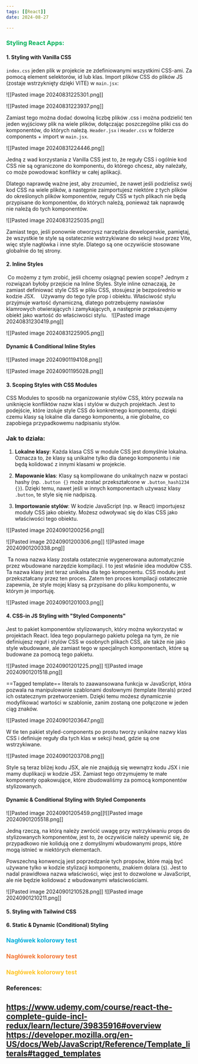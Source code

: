 ```yaml
--- 
tags: [[React]]
date: 2024-08-27

---
```

### <span style="color: #00b159;">Styling React Apps:</span>

#### **1. Styling with Vanilla CSS**

`index.css` jeden plik w projekcie ze zdefiniowanymi wszystkimi CSS-ami. Za pomocą element selektorów, id lub klas. Import plików CSS do plików JS (zostaje wstrzyknięty dzięki VITE) w `main.jsx`: 

![[Pasted image 20240831225301.png]]

![[Pasted image 20240831223937.png]]

Zamiast tego można dodać dowolną liczbę plików .css i można podzielić ten jeden wyjściowy plik na wiele plików, dołączając poszczególne pliki css do komponentów, do których należą.
`Header.jsx` i `Header.css` w folderze components + import w `main.jsx`.

![[Pasted image 20240831224446.png]]

Jedną z wad korzystania z Vanilla CSS jest to, że reguły CSS i ogólnie kod CSS nie są ograniczone 
do komponentu, do którego chcesz, aby należały, co może powodować konflikty w całej aplikacji.

Dlatego naprawdę ważne jest, aby zrozumieć, że nawet jeśli podzielisz swój kod CSS na wiele plików, a następnie zaimportujesz niektóre z tych plików do określonych plików komponentów, 
reguły CSS w tych plikach nie będą przypisane do komponentów, do których należą, ponieważ tak naprawdę nie należą do tych komponentów.

![[Pasted image 20240831225035.png]]

Zamiast tego, jeśli ponownie otworzysz narzędzia deweloperskie, pamiętaj, że wszystkie te style są ostatecznie wstrzykiwane do sekcji `head` przez Vite, więc style nagłówka i inne style. Dlatego są one oczywiście stosowane globalnie do tej strony.



#### **2. Inline Styles**

 Co możemy z tym zrobić, jeśli chcemy osiągnąć pewien scope? Jednym z rozwiązań byłoby przejście na  Inline Styles. Style inline oznaczają, że zamiast definiować style CSS w pliku CSS, stosujesz je bezpośrednio w kodzie JSX.
 
 Używamy do tego tyle prop i obiektu. Właściwość stylu przyjmuje wartość dynamiczną, dlatego potrzebujemy nawiasów klamrowych otwierających i zamykających, a następnie przekazujemy obiekt jako wartość do właściwości stylu.
 
![[Pasted image 20240831230419.png]]

![[Pasted image 20240831225905.png]]

#### Dynamic & Conditional Inline Styles

![[Pasted image 20240901194108.png]]

![[Pasted image 20240901195028.png]]

#### **3. Scoping Styles with CSS Modules**

CSS Modules to sposób na organizowanie stylów CSS, który pozwala na uniknięcie konfliktów nazw klas i stylów w dużych projektach. Jest to podejście, które izoluje style CSS do konkretnego komponentu, dzięki czemu klasy są lokalne dla danego komponentu, a nie globalne, co zapobiega przypadkowemu nadpisaniu stylów.

### Jak to działa:
1. **Lokalne klasy**: Każda klasa CSS w module CSS jest domyślnie lokalna. Oznacza to, że klasy są unikalne tylko dla danego komponentu i nie będą kolidować z innymi klasami w projekcie.
   
2. **Mapowanie klas**: Klasy są kompilowane do unikalnych nazw w postaci hashy (np. `.button {}` może zostać przekształcone w `.button_hash1234 {}`). Dzięki temu, nawet jeśli w innych komponentach używasz klasy `.button`, te style się nie nadpiszą.
   
3. **Importowanie stylów**: W kodzie JavaScript (np. w React) importujesz moduły CSS jako obiekty. Możesz odwoływać się do klas CSS jako właściwości tego obiektu.

![[Pasted image 20240901200256.png]]

![[Pasted image 20240901200306.png]]
![[Pasted image 20240901200338.png]]

 Ta nowa nazwa klasy została ostatecznie wygenerowana automatycznie przez wbudowane narzędzie kompilacji. I to jest właśnie idea modułów CSS. Ta nazwa klasy jest teraz unikalna dla tego komponentu. CSS modułu jest przekształcany przez ten proces. Zatem ten proces kompilacji ostatecznie zapewnia, że style mojej klasy są przypisane do pliku komponentu, w którym je importuję.

![[Pasted image 20240901201003.png]]


#### **4. CSS-in JS Styling with "Styled Components"**

Jest to pakiet komponentów stylizowanych, który można wykorzystać w projektach React.
Idea tego popularnego pakietu polega na tym, że nie definiujesz reguł i stylów CSS w osobnych plikach CSS, ale także nie jako style wbudowane, ale zamiast tego w specjalnych komponentach, które są budowane za pomocą tego pakietu.

![[Pasted image 20240901201225.png]]
![[Pasted image 20240901201518.png]]

==Tagged template== literals to zaawansowana funkcja w JavaScript, która pozwala na manipulowanie szablonami dosłownymi (template literals) przed ich ostatecznym przetworzeniem. Dzięki temu możesz dynamicznie modyfikować wartości w szablonie, zanim zostaną one połączone w jeden ciąg znaków.

![[Pasted image 20240901203647.png]]


W tle ten pakiet styled-components po prostu tworzy unikalne nazwy klas CSS i definiuje reguły dla tych klas w sekcji head, gdzie są one wstrzykiwane.

![[Pasted image 20240901203708.png]]

Style są teraz bliżej kodu JSX, ale nie znajdują się wewnątrz kodu JSX i nie mamy duplikacji w kodzie JSX. Zamiast tego otrzymujemy te małe komponenty opakowujące, które zbudowaliśmy za pomocą komponentów stylizowanych.

#### Dynamic & Conditional Styling with Styled Components

![[Pasted image 20240901205459.png]]![[Pasted image 20240901205518.png]]


Jedną rzeczą, na którą należy zwrócić uwagę przy wstrzykiwaniu props do stylizowanych komponentów, jest to, że oczywiście należy upewnić się, że przypadkowo nie kolidują one z domyślnymi wbudowanymi props, które mogą istnieć w niektórych elementach.

Powszechną konwencją jest poprzedzanie tych propsów, które mają być używane tylko 
w kodzie stylizacji komponentu, znakiem dolara (`$`). Jest to nadal prawidłowa nazwa właściwości, więc jest to dozwolone w JavaScript, ale nie będzie kolidować z wbudowanymi właściwościami.

![[Pasted image 20240901210528.png]]
![[Pasted image 20240901210211.png]]

#### **5. Styling with Tailwind CSS**





#### **6. Static & Dynamic (Conditional) Styling**





### <span style="color: #00aedb;">Nagłówek kolorowy test</span>
### <span style="color: #f37735">Nagłówek kolorowy test</span>

### <span style="color: #ffc425;">Nagłówek kolorowy test</span>


### References:
https://www.udemy.com/course/react-the-complete-guide-incl-redux/learn/lecture/39835916#overview
https://developer.mozilla.org/en-US/docs/Web/JavaScript/Reference/Template_literals#tagged_templates
---



